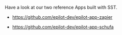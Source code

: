 Have a look at our two reference Apps built with SST.

- https://github.com/epilot-dev/epilot-app-zapier

- https://github.com/epilot-dev/epilot-app-schufa